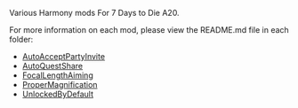 Various Harmony mods For 7 Days to Die A20.

For more information on each mod, please view the README.md file in each folder:

- [AutoAcceptPartyInvite](AutoAcceptPartyInvite/README.md)
- [AutoQuestShare](AutoQuestShare/README.md)
- [FocalLengthAiming](FocalLengthAiming/README.md)
- [ProperMagnification](ProperMagnification/README.md)
- [UnlockedByDefault](UnlockedByDefault/README.md)